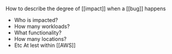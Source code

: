 How to describe the degree of [[impact]]  when a [[bug]] happens
- Who is impacted?
- How many workloads?
- What functionality?
- How many locations?
- Etc
At lest within [[AWS]]